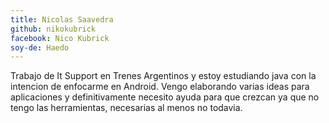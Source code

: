 ```yaml
---
title: Nicolas Saavedra
github: nikokubrick
facebook: Nico Kubrick
soy-de: Haedo
---
```


Trabajo de It Support en Trenes Argentinos y estoy estudiando java con la intencion de enfocarme en Android.
Vengo elaborando varias ideas para aplicaciones y definitivamente necesito ayuda para que crezcan ya que no tengo
las herramientas, necesarias al menos no todavia. 
